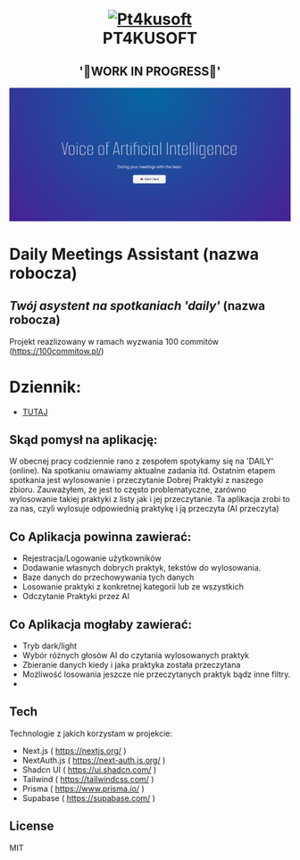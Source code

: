 <h1 align="center">
  <br>
  <a href=""><img src="https://gawron.me/gawronLogo.png" alt="Pt4kusoft" width="150"></a>
  <br>
  PT4KUSOFT
  <br>
</h1>
 <h2 align="center">'👾WORK IN PROGRESS👾'</h2>
<div align='center'>
  <img src="public/home.png" alt="Pt4kusoft" width="800">
</div>

# Daily Meetings Assistant (nazwa robocza)

## _Twój asystent na spotkaniach 'daily'_ (nazwa robocza)

Projekt reazlizowany w ramach wyzwania 100 commitów (https://100commitow.pl/)

# Dziennik:

-   [TUTAJ](DIARY.MD)

## Skąd pomysł na aplikację:

W obecnej pracy codziennie rano z zespołem spotykamy się na 'DAILY' (online).
Na spotkaniu omawiamy aktualne zadania itd. Ostatnim etapem spotkania jest wylosowanie i przeczytanie Dobrej Praktyki z naszego zbioru.
Zauważyłem, że jest to często problematyczne, zarówno wylosowanie takiej praktyki z listy jak i jej przeczytanie.
Ta aplikacja zrobi to za nas, czyli wylosuje odpowiednią praktykę i ją przeczyta (AI przeczyta)

## Co Aplikacja powinna zawierać:

-   Rejestracja/Logowanie użytkowników
-   Dodawanie własnych dobrych praktyk, tekstów do wylosowania.
-   Baze danych do przechowywania tych danych
-   Losowanie praktyki z konkretnej kategorii lub ze wszystkich
-   Odczytanie Praktyki przez AI

## Co Aplikacja mogłaby zawierać:

-   Tryb dark/light
-   Wybór różnych głosów AI do czytania wylosowanych praktyk
-   Zbieranie danych kiedy i jaka praktyka została przeczytana
-   Możliwość losowania jeszcze nie przeczytanych praktyk bądz inne filtry.
-

## Tech

Technologie z jakich korzystam w projekcie:

-   Next.js ( https://nextjs.org/ )
-   NextAuth.js ( https://next-auth.js.org/ )
-   Shadcn UI ( https://ui.shadcn.com/ )
-   Tailwind ( https://tailwindcss.com/ )
-   Prisma ( https://www.prisma.io/ )
-   Supabase ( https://supabase.com/ )

## License

MIT
